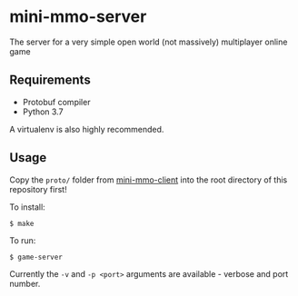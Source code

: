 # mini-mmo-server
The server for a very simple open world (not massively) multiplayer online game

## Requirements
* Protobuf compiler
* Python 3.7

A virtualenv is also highly recommended.

## Usage
Copy the `proto/` folder from [mini-mmo-client](https://github.com/jenningsm42/mini-mmo-client) into the root directory of this repository first!

To install:

```
$ make
```

To run:

```
$ game-server
```

Currently the `-v` and `-p <port>` arguments are available - verbose and port number.
